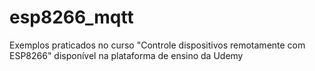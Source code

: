 # esp8266_mqtt
Exemplos praticados no curso "Controle dispositivos remotamente com ESP8266" disponível na plataforma de ensino da Udemy
